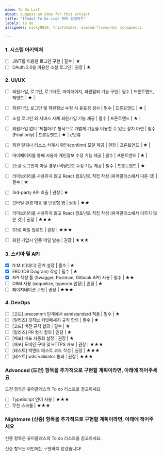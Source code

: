```yaml
---
name: To Do List
about: Suggest an idea for this project
title: "[Todo] To Do List 제목 설정하기"
labels: to do
assignees: nicky0830, TripToCodes, almond-flavoured, youngseoJi

---
```


### 1. 시스템 아키텍처

 - [ ] JWT를 이용한 로그인 구현 | 필수 | ★
 - [ ] OAuth 2.0을 이용한 소셜 로그인 | 권장 | ★

### 2. UI/UX
 - [ ] 회원가입, 로그인, 로그아웃, 마이페이지, 회원탈퇴 기능 구현 | 필수 | 프론트엔드, 백엔드 | ★ |  
 - [ ] 회원가입, 로그인 및 회원정보 수정 시 유효성 검사 | 필수 | 프론트엔드 | ★ |  
 - [ ] 소셜 로그인 외 서비스 자체 회원가입 기능 제공 | 필수 | 프론트엔드 | ★ |  

- [ ] 회원가입 없이 '체험하기' 형식으로 가볍게 기능을 이용할 수 있는 장치 마련 | 필수(Final only) | 프론트엔드 | ★ |
 //보류   
 
 - [ ] 회원 탈퇴나 리소스 삭제시 확인(confirm) 모달 제공 | 권장 | 프론트엔드 | ★ |  
 - [ ] 마이페이지를 통해 사용자 개인정보 수정 기능 제공 | 필수 | 프론트엔드 | ★ |  
 - [ ] (소셜 로그인이 아닐 경우) 비밀번호 수정 기능 제공 | 필수 | 프론트엔드 | ★
 - [ ] 라이브러리를 사용하지 않고 React 컴포넌트 직접 작성 (유어클래스에서 다룬 것) | 필수 | ★
 - [ ] 3rd-party API 호출 | 권장 | ★
 - [ ] 모바일 환경 대응 및 반응형 웹 | 권장 | ★★
 - [ ] 라이브러리를 사용하지 않고 React 컴포넌트 직접 작성 (유어클래스에서 다루지 않은 것) | 권장 | ★★★
 - [ ] S3로 파일 업로드 | 권장 | ★★★
 - [ ] 회원 가입시 인증 메일 발송 | 권장 | ★★★

### 3. 스키마 및 API
 - [X] N:M (다대다) 관계 설정 | 필수 | ★
 - [X] ERD (DB Diagram) 작성 | 필수 | ★
 - [X] API 작성 툴 (Swagger, Postman, Gitbook API) 사용 | 필수 | ★★
 - [ ] ORM 사용 (sequelize, typeorm 권장) | 권장 | ★
 - [ ] 페이지네이션 구현 | 권장 | ★★★

### 4. DevOps
- [ ] [코드] precommit 단계에서 semistandard 적용 | 필수 | ★
- [ ] [릴리즈] 깃허브 커밋메세지 규칙 합의 | 필수 | ★
- [ ] [코드] 버전 규칙 합의 | 필수 | ★ 
- [ ] [릴리즈] PR 형식 합의 | 권장 | ★
- [ ] [배포] 배포 자동화 설정 | 권장 | ★
- [ ] [배포] 도메인 구매 및 HTTPS 배포 | 권장 | ★★★
- [ ] [테스트] 백엔드 테스트 코드 작성 | 권장 | ★★★
- [ ] [테스트] w3c validator 통과 | 권장 | ★★★

### Advanced (도전) 항목을 추가적으로 구현할 계획이라면, 아래에 적어주세요
도전 항목은 유어클래스의 To do 리스트를 참고하세요.

- [ ] TypeScript 언어 사용 | ★★★
- [ ] 무한 스크롤 | ★★★

### Nightmare (신중) 항목을 추가적으로 구현할 계획이라면, 아래에 적어주세요
신중 항목은 유어클래스의 To do 리스트를 참고하세요.

신중 항목은 이번에는 구현하지 않겠습니다!
